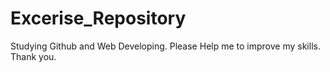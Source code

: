 # Excerise_Repository
Studying Github and Web Developing. Please Help me to improve my skills. Thank you.
